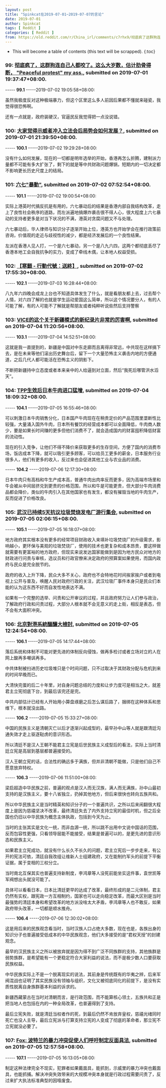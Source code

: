 ```yaml
---
layout: post
title: "Spinkcat在2019-07-01~2019-07-07的言论"
date: 2019-07-01
author: Spinkcat
tags: [ Reddit ]
categories: [ Reddit ]
from: https://old.reddit.com/r/China_irl/comments/c7rhx9/彻底疯了这群狗连自己人都咬了这么大岁数估计肋骨得断_peaceful_protest_my_ass/
---
```


* This will become a table of contents (this text will be scrapped).
{:toc}

### 99: [彻底疯了，这群狗连自己人都咬了。这么大岁数，估计肋骨得断， "Peaceful protest" my ass.](https://old.reddit.com/r/China_irl/comments/c7rhx9/彻底疯了这群狗连自己人都咬了这么大岁数估计肋骨得断_peaceful_protest_my_ass/), submitted on 2019-07-01 19:37:47+08:00.

----- __99.1__ -----2019-07-02 19:05:58+08:00:

虽然我极度反对这种极端暴力，但这个区里这么多人前因后果都不懂就来碰瓷，我觉得很恐怖啊。

还有一点就是，政府装硬汉，官逼民反我觉得把一点没说错。

### 100: [大家觉得示威者冲入立法会后局势会如何发展？](https://old.reddit.com/r/saraba1st/comments/c7sp0j/大家觉得示威者冲入立法会后局势会如何发展/), submitted on 2019-07-01 21:39:50+08:00.

----- __100.1__ -----2019-07-02 19:29:28+08:00:

没有什么如何发展，现在的一切都是明年选举的开始，香港再怎么折腾，建制派力量都不可能有多大扩张了，剩下的就是等中共财政问题爆锅，短期内的一切决定都不影响更长历史尺度上的结局。

### 101: [六七"暴動"](https://old.reddit.com/r/China_irl/comments/c8210o/六七暴動/), submitted on 2019-07-02 07:52:54+08:00.

----- __101.1__ -----2019-07-02 19:00:54+08:00:

实际上港英时代搞反抗是有用的，六七暴动后的结果是香港内部自我结构改革，走上了良性社会秩序的道路，而左派遍地搞爆炸袭击很不得人心，很大程度上六七暴动的支持者更多是对当下状况的不满，港英对贪腐问题又不与处理。

六七暴动后，华人律师与知识分子逐渐开始上位，港英方也开始学会在推行政策前咨询，价值观的走近与歧视性的减少，都是经济发展后的一个良性结果。

左派在香港人见人打，一个是六七暴动，另一个是八九六四，这两个都彻底丢尽了香港本地工会自我抗争的实力，变成了牵线木偶，让本地人权益受损。

### 102: [【寒顫 - 行動代號：送終】](https://old.reddit.com/r/saraba1st/comments/c87cel/寒顫_行動代號送終/), submitted on 2019-07-02 17:55:30+08:00.

----- __102.1__ -----2019-07-03 16:28:44+08:00:

八九年六四晚会成龙上台也不知道具体发生了什么，就是看朋友都上去，过去帮个人情，对六四了解的也就是学生运动爱国这么简单，所以这个情况要分人，有的人可能了解，有的人可能不了解就是帮朋友或者纯粹听说些然后支持警察

### 103: [VICE的这个关于新疆模式的新纪录片非常的厉害啊](https://old.reddit.com/r/saraba1st/comments/c8xiz7/vice的这个关于新疆模式的新纪录片非常的厉害啊/), submitted on 2019-07-04 11:20:56+08:00.

----- __103.1__ -----2019-07-04 14:52:51+08:00:

这就是我一直提到的，新疆是中国对中东走廊而且离得非常远，中共现在这样搞下去，是在未来等他们滚出历史舞台后，留下一个大量恐怖主义袭击内地的方便通道，之后几代人都可能活在恐怖主义的阴影下。

不断把新疆持中立态度或者本来亲中的人给逼到对立面，然后“我死后哪管洪水滔天”。

### 104: [TPP生效后日本牛肉进口猛增](https://old.reddit.com/r/saraba1st/comments/c90vos/tpp生效后日本牛肉进口猛增/), submitted on 2019-07-04 18:09:32+08:00.

----- __104.1__ -----2019-07-05 16:55:46+08:00:

可以刺激日本牛肉销售分化，日本国产牛肉现在在稍贵定价的产品范围里垄断性比较强，大量涌入国外牛肉，日本所有餐饮的经营成本都可以全面降低，牛肉商人数少，要是如果长时间赚的更多但他们消费不了，就会造成国内的财富囤积降低财富的流动性。

现在的引入竞争，让他们不得不降价来获取更多的生存空间，方便了国内的消费市场，饭店成本下降，就可以吸引更多顾客，可以给员工更多的薪金，日本服务行业很多人，他们有更多的收入，反过来也会促进其他工业与农业品的消费。

----- __104.2__ -----2019-07-06 12:17:30+08:00:

日本牛肉只有高档和牛生产成本高，普通牛肉出肉率反而更多，因为高端市场里和牛会被从中间层挤兑到更贵的价格范围，所以和牛是可能更贵，但大部分牛肉消费品都会降价，类似的牛肉引入在其他国家也有发生，都没有摧毁当地的牛肉生产，反而促进了价格改良。

### 105: [武汉已持续5天抗议垃圾焚烧发电厂游行集会](https://old.reddit.com/r/China_irl/comments/c95p0g/武汉已持续5天抗议垃圾焚烧发电厂游行集会/), submitted on 2019-07-05 02:06:15+08:00.

----- __105.1__ -----2019-07-05 16:18:07+08:00:

地方政府其实根本没有更多的经常项目财政收入来填补垃圾焚烧厂的升级需求，影响越小，更环保与美观的垃圾焚烧厂，使用的技术也更复杂和成本昂贵，要这样做就需要有更富裕的地方政府，但现实来说发达国家能做到是因为地方民众对地方的财政进行问责与审核，选议员和行政官僚来决定政府的预算案如果使用，而国内政府与民众是完全脱节的。

政府的收入上升下降，民众大多不关心，政府也不会特地花时间挨家挨户或者到电视上公开与普及，唤醒人民对政府行政的关注，武汉垃圾厂事件本身只是民众们本能的认为这东西不好而自发性地表达不满。

如果有一个完整的选举、问责和公开审议的过程，并且政府努力让人们参与政治，了解政府行政和问责过程，大部分人根本就不会无意义的走上街，相反是表态，但不会有大面积冲突。

### 106: [北京對港系統醞釀大檢討](https://old.reddit.com/r/China_irl/comments/c9bnc8/北京對港系統醞釀大檢討/), submitted on 2019-07-05 12:24:54+08:00.

----- __106.1__ -----2019-07-05 14:17:44+08:00:

落后系统和体制不可能对更先进的体制反向侵蚀，做再多检讨或者立场对立的人在网上酸再多嘲讽再多。

中共体制被扫进历史垃圾堆只是个时间问题，只不过取决于其财政分配与危机到来的时间早晚而已。

大清快完蛋的后二十年里，对自身问题总结的力度和让步力度可是相当之大，就差君主立宪彻底下台，到最后该完还是完。

中共内部估计已经有人开始用小算盘琢磨之后怎么谋后路了，捆绑在这种体系和思维下，根本就没出路。

----- __106.2__ -----2019-07-05 15:33:27+08:00:

中国的民族主义是清朝灭亡以后才逐渐兴起成型的，最早孙中山等人就是跟清廷沟通失效才走上驱逐鞑虏的意识形态。

所以清廷不是汉人王朝不能君主立宪是后世民族主义成型后的看法，实际上当时清廷立宪是高层到基层都普遍接受的。

汉人王朝立宪的话，合法性的确远多于满族，但并非清朝不能做，只是他们自己不愿意放弃特权。

----- __106.3__ -----2019-07-06 11:51:00+08:00:

梁启超造中华民族之前，普遍的观点是汉人而无汉族，满人而无满族，孙中山最初支持的是汉族主义，要十八省独立，扔掉其他地方，但后来很快也转向五族共和。

所以中华民族主义是当时精英和知识分子的一个普遍共识，之所以后来闹翻很大程度上是因为慈禧坚决不改革，最终清廷失去了内外支持立宪的最佳时机，但之后全国也仍旧以中华民族为概念主体执政，包括到今天为止。

当时的主张其实是文化一统，而非血源一统，所以跳不出用中文说中国话的范围，反而包容性更强，只看领导层能不能接受，结果是普遍可以的，是更先进的意识形态和民族主义。

如果君主立宪成功，就没有什么长久不长久的问题，君主立宪后一步步走来，有公开的宪法可依，清廷自我改组让维新人士组建政府，又在能制约军头的前提下平衡证据，属于变相的三权分立。

当时南北互保其实也普遍支持新制度，李鸿章等人没死前能坐实这件事，袁世凯等军阀想出头就没可能了。

具体可以看看日本，日本比清廷更早的达成了改革，最终形成的是二元体制，君主仍然有实权，跟宪政一方互相制约，国家也可以走向稳定改革，而最大区别是当时最强势的清廷本身和希望改革的地方派没啥太大矛盾，李鸿章等人也不敢反，如果政府带头改革，一切都是顺水推舟。

----- __106.4__ -----2019-07-06 12:30:02+08:00:

这是用后来的民族观念看当时，当时汉族人口占绝大多数，现在也是，各族出身的知识分子也普遍接受低成本的中华民族观念，他们大多接受的是“君权天授”的封建观念。

最早的汉民族主义之所以被放弃就是因为得不到广泛不同族群的支持，其他族群是弱势族群，是希望能有一个更稳定符合大家利益的说法，而不是极少数人口要获取民族权益。

中华民族实际上不是一个脱离现实的说法，其前身是传统既有的华夷之辨，后来军阀混战也证明了其实民族没有领袖与组织，文化又被彻底同化的前提下，是没有实质性脱离自身族群基本利益的诉求的。

新疆西藏蒙古在当时对清朝而言，是行政范围，而不能算核心领土，五族共和正是把当地人也包括在内的一种全局改革，也普遍得到了支持。

最后立宪失败，就是清廷当权者作的死，到最后仍然不肯放弃皇权，慈禧光绪同时死亡也没人主导，最后立宪派与打算支持立宪的人变成了彻底的革命者，那立宪不立宪就没必要了。

### 107: [Fox: 波特兰的暴力冲突促使人们呼吁制定反面具法](https://old.reddit.com/r/China_irl/comments/c9bwnu/fox_波特兰的暴力冲突促使人们呼吁制定反面具法/), submitted on 2019-07-05 12:57:58+08:00.

----- __107.1__ -----2019-07-05 16:13:05+08:00:

制定这种法律完全不现实，犯罪者如果戴面具，能抓到，示威里的暴力冲突也戴面具，也能抓捕。解决冲突失效带来的大规模冲突本身就是行政过程需要问责了，反过来扩大执法标准典型的因噎废食。

